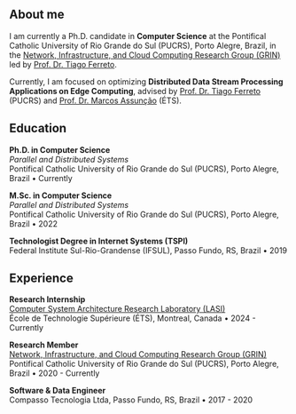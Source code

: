 ## About me

I am currently a Ph.D. candidate in **Computer Science** at the Pontifical Catholic University of Rio Grande do Sul (PUCRS), Porto Alegre, Brazil, in the 
<a href="https://grin-pucrs.github.io" target="_blank">Network, Infrastructure, and Cloud Computing Research Group (GRIN)</a> led by [Prof. Dr. Tiago Ferreto](https://github.com/tiagoferreto).

Currently, I am focused on optimizing **Distributed Data Stream Processing Applications on Edge Computing**, advised by [Prof. Dr. Tiago Ferreto](https://github.com/tiagoferreto) (PUCRS) and [Prof. Dr. Marcos Assunção](https://www.marcosassuncao.com/) (ÉTS).

## Education

**Ph.D. in Computer Science**
<br/>
_Parallel and Distributed Systems_
<br/>
Pontifical Catholic University of Rio Grande do Sul (PUCRS), Porto Alegre, Brazil • Currently

**M.Sc. in Computer Science**
<br/>
_Parallel and Distributed Systems_
<br/>
Pontifical Catholic University of Rio Grande do Sul (PUCRS), Porto Alegre, Brazil • 2022

**Technologist Degree in Internet Systems (TSPI)**
<br/>
Federal Institute Sul-Rio-Grandense (IFSUL), Passo Fundo, RS, Brazil • 2019

## Experience

**Research Internship**
<br/>
[Computer System Architecture Research Laboratory (LASI)](https://www.etsmtl.ca/en/labs/lasi)
<br/>
École de Technologie Supérieure (ÉTS), Montreal, Canada • 2024 - Currently

**Research Member**
<br/>
[Network, Infrastructure, and Cloud Computing Research Group (GRIN)](https://grin-pucrs.github.io/)
<br/>
Pontifical Catholic University of Rio Grande do Sul (PUCRS), Porto Alegre, Brazil • 2020 - Currently

**Software & Data Engineer**
<br/>
Compasso Tecnologia Ltda, Passo Fundo, RS, Brazil • 2017 - 2020

<!-- 
<br/>

## Publications

**Title**
<br/>
*Authors*
<br/>
Journal of Parallel and Distributed Computing, Volume 163, May 2022, Pages 269-282

<br/>
-->
